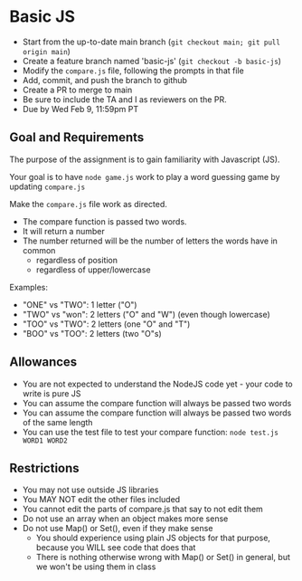 # Basic JS 

* Start from the up-to-date main branch (`git checkout main; git pull origin main`)
* Create a feature branch named 'basic-js' (`git checkout -b basic-js`)
* Modify the `compare.js` file, following the prompts in that file
* Add, commit, and push the branch to github
* Create a PR to merge to main
* Be sure to include the TA and I as reviewers on the PR.  
* Due by Wed Feb 9, 11:59pm PT

## Goal and Requirements

The purpose of the assignment is to gain familiarity with Javascript (JS).

Your goal is to have `node game.js` work to play a word guessing game by updating `compare.js`

Make the `compare.js` file work as directed.  
* The compare function is passed two words.
* It will return a number
* The number returned will be the number of letters the words have in common
  * regardless of position
  * regardless of upper/lowercase

Examples: 
* "ONE" vs "TWO": 1 letter ("O")
* "TWO" vs "won": 2 letters ("O" and "W") (even though lowercase)
* "TOO" vs "TWO": 2 letters (one "O" and "T")
* "BOO" vs "TOO": 2 letters (two "O"s)

## Allowances
* You are not expected to understand the NodeJS code yet - your code to write is pure JS
* You can assume the compare function will always be passed two words 
* You can assume the compare function will always be passed two words of the same length
* You can use the test file to test your compare function: `node test.js WORD1 WORD2`

## Restrictions 
* You may not use outside JS libraries
* You MAY NOT edit the other files included
* You cannot edit the parts of compare.js that say to not edit them
* Do not use an array when an object makes more sense
* Do not use Map() or Set(), even if they make sense
  * You should experience using plain JS objects for that purpose, because you WILL see code that does that
  * There is nothing otherwise wrong with Map() or Set() in general, but we won't be using them in class
